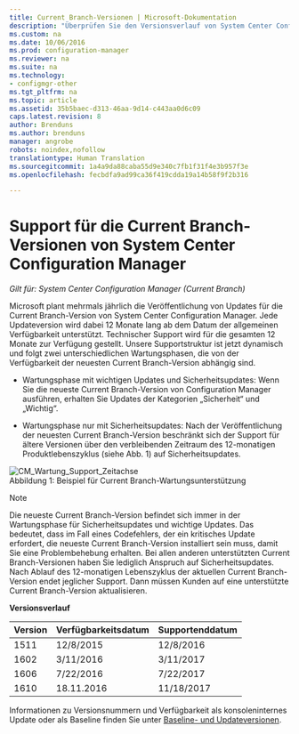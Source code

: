 ```yaml
---
title: Current Branch-Versionen | Microsoft-Dokumentation
description: "Überprüfen Sie den Versionsverlauf von System Center Configuration Manager, und erfahren Sie mehr über die Phasen des angebotenen Diensts."
ms.custom: na
ms.date: 10/06/2016
ms.prod: configuration-manager
ms.reviewer: na
ms.suite: na
ms.technology:
- configmgr-other
ms.tgt_pltfrm: na
ms.topic: article
ms.assetid: 35b5baec-d313-46aa-9d14-c443aa0d6c09
caps.latest.revision: 8
author: Brenduns
ms.author: brenduns
manager: angrobe
robots: noindex,nofollow
translationtype: Human Translation
ms.sourcegitcommit: 1a4a9da88caba55d9e340c7fb1f31f4e3b957f3e
ms.openlocfilehash: fecbdfa9ad99ca36f419cdda19a14b58f9f2b316

---
```

# <a name="support-for-system-center-configuration-manager-current-branch-versions"></a>Support für die Current Branch-Versionen von System Center Configuration Manager

*Gilt für: System Center Configuration Manager (Current Branch)*

Microsoft plant mehrmals jährlich die Veröffentlichung von Updates für die Current Branch-Version von System Center Configuration Manager. Jede Updateversion wird dabei 12 Monate lang ab dem Datum der allgemeinen Verfügbarkeit unterstützt. Technischer Support wird für die gesamten 12 Monate zur Verfügung gestellt. Unsere Supportstruktur ist jetzt dynamisch und folgt zwei unterschiedlichen Wartungsphasen, die von der Verfügbarkeit der neuesten Current Branch-Version abhängig sind.  

-   Wartungsphase mit wichtigen Updates und Sicherheitsupdates: Wenn Sie die neueste Current Branch-Version von Configuration Manager ausführen, erhalten Sie Updates der Kategorien „Sicherheit“ und „Wichtig“.  

-   Wartungsphase nur mit Sicherheitsupdates: Nach der Veröffentlichung der neuesten Current Branch-Version beschränkt sich der Support für ältere Versionen über den verbleibenden Zeitraum des 12-monatigen Produktlebenszyklus (siehe Abb. 1) auf Sicherheitsupdates.  

 ![CM&#95;Wartung&#95;Support&#95;Zeitachse](../../../core/servers/manage/media/CM_Servicing_support_timeline.png "CM_Servicing_support_timeline")  
Abbildung 1: Beispiel für Current Branch-Wartungsunterstützung

> [!NOTE]  
>  Die neueste Current Branch-Version befindet sich immer in der Wartungsphase für Sicherheitsupdates und wichtige Updates. Das bedeutet, dass im Fall eines Codefehlers, der ein kritisches Update erfordert, die neueste Current Branch-Version installiert sein muss, damit Sie eine Problembehebung erhalten. Bei allen anderen unterstützten Current Branch-Versionen haben Sie lediglich Anspruch auf Sicherheitsupdates. Nach Ablauf des 12-monatigen Lebenszyklus der aktuellen Current Branch-Version endet jeglicher Support. Dann müssen Kunden auf eine unterstützte Current Branch-Version aktualisieren.  

 **Versionsverlauf**  

|Version|Verfügbarkeitsdatum|Supportenddatum|  
|-------------|-----------------------|----------------------|  
|1511|12/8/2015|12/8/2016|  
|1602|3/11/2016|3/11/2017|
|1606|7/22/2016|7/22/2017|
|1610|18.11.2016|11/18/2017|

Informationen zu Versionsnummern und Verfügbarkeit als konsoleninternes Update oder als Baseline finden Sie unter [Baseline- und Updateversionen](/sccm/core/servers/manage/updates#a-namebkmkbaselinesa-baseline-and-update-versions).



<!--HONumber=Dec16_HO3-->


